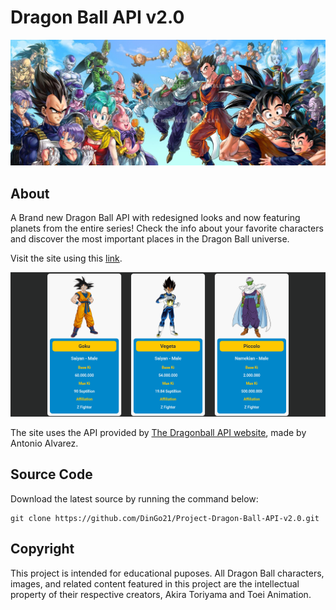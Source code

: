 # Dragon Ball API v2.0

![Banner](img/banner.jpg)

## About

A Brand new Dragon Ball API with redesigned looks and now featuring planets from the entire series! Check the info about your favorite characters and discover the most important places in the Dragon Ball universe.

Visit the site using this [link](https://dingo21.github.io/Project-Dragon-Ball-API-v2.0/index.html).

![Website screenshot](img/screenshot.png)

The site uses the API provided by [The Dragonball API website](https://web.dragonball-api.com/), made by Antonio Alvarez.

## Source Code

Download the latest source by running the command below:

```
git clone https://github.com/DinGo21/Project-Dragon-Ball-API-v2.0.git
```

## Copyright

This project is intended for educational puposes. All Dragon Ball characters, images, and related content featured in this project are the intellectual property of their respective creators, Akira Toriyama and Toei Animation.
